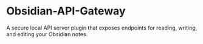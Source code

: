 # Obsidian-API-Gateway
A secure local API server plugin that exposes endpoints for reading, writing, and editing your Obsidian notes. 
